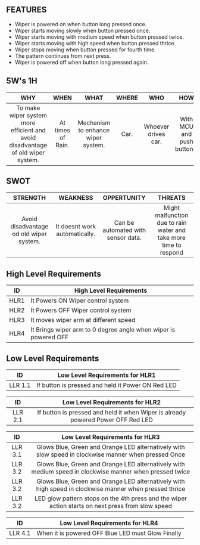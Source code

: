 ## FEATURES
* Wiper is powered on when button long pressed once.
* Wiper starts moving slowly when button pressed once.
* Wiper starts moving with medium speed when button pressed twice.
* Wiper starts moving with high speed when button pressed thrice.
* Wiper stops moving when button pressed for fourth time.
* The pattern continues from next press.
* Wiper is powered off when button long pressed again.
## 5W's 1H
|WHY|WHEN|WHAT|WHERE|WHO|HOW|
|:--:|:--:|:--:|:--:|:--:|:--:|
|To make wiper system more efficient and avoid disadvantage of old wiper system.|At times of Rain.|Mechanism to enhance wiper system.|Car.|Whoever drives car.|With MCU and push buttons.
## SWOT
|STRENGTH|WEAKNESS|OPPERTUNITY|THREATS|
|:--:|:--:|:--:|:--:|
|Avoid disadvantage od old wiper system.|It doesnt work automatically.|Can be automated with sensor data.|Might malfunction due to rain water and take more time to respond

## High Level Requirements
| ID | High Level Requirements |
| -------- | -------------- |
| HLR1 | It Powers ON Wiper control system|
| HLR2 | It Powers OFF Wiper control system |
| HLR3 | It moves wiper arm at different speed|
| HLR4 | It Brings wiper arm to 0 degree angle when wiper is powered OFF|

## Low Level Requirements
| ID | Low Level Requirements for HLR1|
|:--:|:--:|
| LLR 1.1 | If button is pressed and held it Power ON Red LED|

| ID | Low Level Requirements for HLR2|
|:--:|:--:|
| LLR 2.1 | If button is pressed and held it when Wiper is already powered Power OFF Red LED|

| ID | Low Level Requirements for HLR3|
|:--:|:--:|
| LLR 3.1 | Glows Blue, Green and Orange LED alternatively with slow speed in clockwise manner when  pressed Once|
| LLR 3.2 | Glows Blue, Green and Orange LED alternatively with medium speed in clockwise manner when  pressed twice|
| LLR 3.2 | Glows Blue, Green and Orange LED alternatively with high speed in clockwise manner when  pressed thrice|
| LLR 3.2 | LED glow pattern stops on the 4th press and the wiper action starts on next press from slow speed|

| ID | Low Level Requirements for HLR4|
|:--:|:--:|
| LLR 4.1 | When it is powered OFF Blue LED must Glow Finally |
